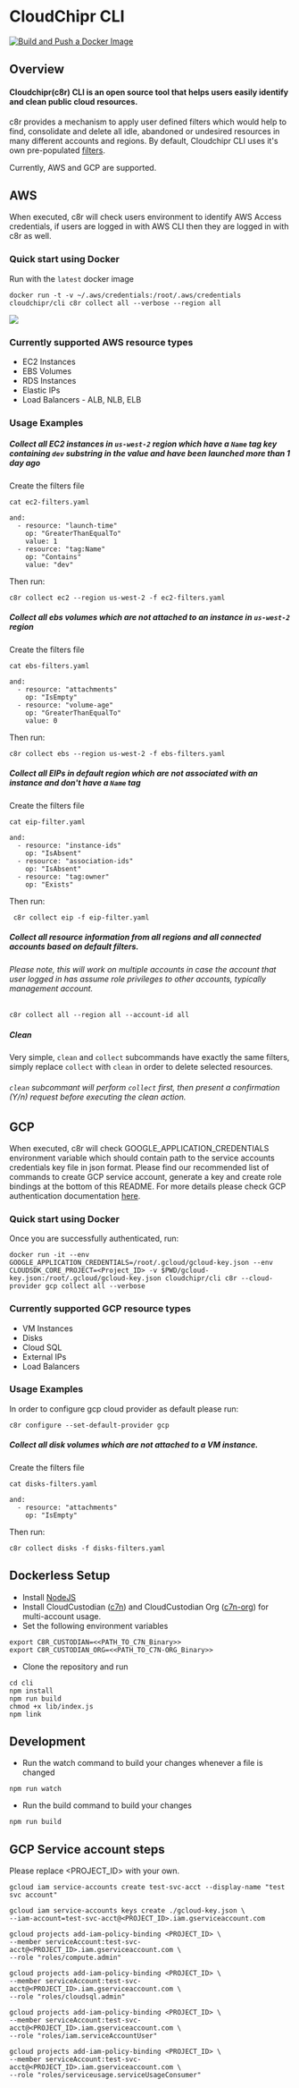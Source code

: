 # CloudChipr CLI

[![Build and Push a Docker Image](https://github.com/cloudchipr/cli/actions/workflows/docker-image.yml/badge.svg)](https://github.com/cloudchipr/cli/actions/workflows/docker-image.yml)

<!-- overview -->
## Overview
#### Cloudchipr(c8r) CLI is an open source tool that helps users easily identify and clean public cloud resources. 

c8r provides a mechanism to apply user defined filters which would help to find, consolidate and delete all idle, abandoned or undesired resources in many different accounts and regions. By default, Cloudchipr CLI uses it's own pre-populated [filters](https://github.com/cloudchipr/cli/tree/main/default-filters). 

Currently, AWS and GCP are supported.
<!-- overviewstop -->

<!-- aws -->
## AWS
When executed, c8r will check users environment to identify AWS Access credentials, if users are logged in with AWS CLI then they are logged in with c8r as well. 
<!-- awsstop -->

<!-- quickstart -->
### Quick start using Docker
Run with the `latest` docker image
```shell 
docker run -t -v ~/.aws/credentials:/root/.aws/credentials cloudchipr/cli c8r collect all --verbose --region all
```

![](https://raw.githubusercontent.com/cloudchipr/cli/b416ad0553f6ec2acf50124057715fb7d09836dc/docs/demo/c8r-demo.gif)
<!-- quickstartstop -->

<!-- aws_resources -->
### Currently supported AWS resource types
* EC2 Instances
* EBS Volumes
* RDS Instances
* Elastic IPs
* Load Balancers - ALB, NLB, ELB
<!-- aws_resourcesstop -->

<!-- usage -->
### Usage Examples
##### Collect all EC2 instances in `us-west-2` region which have a `Name` tag key containing `dev` substring in the value and have been launched more than 1 day ago

Create the filters file
```shell
cat ec2-filters.yaml
```
```
and:
  - resource: "launch-time"
    op: "GreaterThanEqualTo"
    value: 1
  - resource: "tag:Name"
    op: "Contains"
    value: "dev"
```
Then run:
```shell
c8r collect ec2 --region us-west-2 -f ec2-filters.yaml
```
##### Collect all ebs volumes which are not attached to an instance in `us-west-2` region

Create the filters file
```shell
cat ebs-filters.yaml
```
```
and:
  - resource: "attachments"
    op: "IsEmpty"
  - resource: "volume-age"
    op: "GreaterThanEqualTo"
    value: 0
```
Then run:
```shell
c8r collect ebs --region us-west-2 -f ebs-filters.yaml
```
##### Collect all EIPs in default region which are not associated with an instance and don't have a `Name` tag

Create the filters file
```
cat eip-filter.yaml
```
```
and:
  - resource: "instance-ids"
    op: "IsAbsent"
  - resource: "association-ids"
    op: "IsAbsent"
  - resource: "tag:owner"
    op: "Exists"
```
Then run:
```shell
 c8r collect eip -f eip-filter.yaml
```
##### Collect all resource information from all regions and all connected accounts based on default filters.
###### Please note, this will work on multiple accounts in case the account that user logged in has assume role privileges to other accounts, typically management account.

```shell
c8r collect all --region all --account-id all
```
##### Clean
Very simple, `clean` and `collect` subcommands have exactly the same filters, simply replace `collect` with `clean` in order to delete selected resources.
###### `clean` subcommant will perform `collect` first, then present a confirmation (Y/n) request before executing the clean action. 
<!-- usagestop -->

<!-- gcp -->
## GCP
When executed, c8r will check GOOGLE_APPLICATION_CREDENTIALS environment variable which should contain path to the service accounts credentials key file in json format. Please find our recommended list of commands to create GCP service account, generate a key and create role bindings at the bottom of this README.
For more details please check GCP authentication documentation [here](https://cloud.google.com/docs/authentication/getting-started).
<!-- gcpstop -->

<!-- quickstart -->
### Quick start using Docker
Once you are successfully authenticated, run:

```shell 
docker run -it --env GOOGLE_APPLICATION_CREDENTIALS=/root/.gcloud/gcloud-key.json --env CLOUDSDK_CORE_PROJECT=<Project_ID> -v $PWD/gcloud-key.json:/root/.gcloud/gcloud-key.json cloudchipr/cli c8r --cloud-provider gcp collect all --verbose
```
<!-- quickstartstop -->

<!-- gcp_resources -->
### Currently supported GCP resource types
* VM Instances
* Disks 
* Cloud SQL 
* External IPs
* Load Balancers
<!-- gcp_resourcesstop -->

<!-- usage -->
### Usage Examples
In order to configure gcp cloud provider as default please run:
```shell 
c8r configure --set-default-provider gcp
```
##### Collect all disk volumes which are not attached to a VM instance.
Create the filters file
```shell
cat disks-filters.yaml
```
```
and:
  - resource: "attachments"
    op: "IsEmpty"
```
Then run:
```shell
c8r collect disks -f disks-filters.yaml
```

<!-- usagestop -->

<!-- setup -->
## Dockerless Setup
* Install [NodeJS](https://nodejs.org/en/download/package-manager/)
* Install CloudCustodian ([c7n](https://cloudcustodian.io/docs/quickstart/index.html#linux-and-mac-os)) and CloudCustodian Org ([c7n-org](https://cloudcustodian.io/docs/tools/c7n-org.html#installation)) for multi-account usage.
* Set the following environment variables
```shell
export C8R_CUSTODIAN=<<PATH_TO_C7N_Binary>>
export C8R_CUSTODIAN_ORG=<<PATH_TO_C7N-ORG_Binary>>
```

* Clone the repository and run
```shell
cd cli
npm install
npm run build
chmod +x lib/index.js
npm link
```

<!-- setupstop -->

<!-- development -->
## Development
* Run the watch command to build your changes whenever a file is changed
```shell
npm run watch
```
* Run the build command to build your changes
```shell
npm run build
```
<!-- developmentstop -->

<!-- gcp_service_account -->

## GCP Service account steps
Please replace <PROJECT_ID> with your own.
```
gcloud iam service-accounts create test-svc-acct --display-name "test svc account"

gcloud iam service-accounts keys create ./gcloud-key.json \
--iam-account=test-svc-acct@<PROJECT_ID>.iam.gserviceaccount.com

gcloud projects add-iam-policy-binding <PROJECT_ID> \
--member serviceAccount:test-svc-acct@<PROJECT_ID>.iam.gserviceaccount.com \
--role "roles/compute.admin"

gcloud projects add-iam-policy-binding <PROJECT_ID> \
--member serviceAccount:test-svc-acct@<PROJECT_ID>.iam.gserviceaccount.com \
--role "roles/cloudsql.admin"

gcloud projects add-iam-policy-binding <PROJECT_ID> \
--member serviceAccount:test-svc-acct@<PROJECT_ID>.iam.gserviceaccount.com \
--role "roles/iam.serviceAccountUser"

gcloud projects add-iam-policy-binding <PROJECT_ID> \ 
--member serviceAccount:test-svc-acct@<PROJECT_ID>.iam.gserviceaccount.com \
--role "roles/serviceusage.serviceUsageConsumer"
```
<!-- gcp_service_accountstop -->


